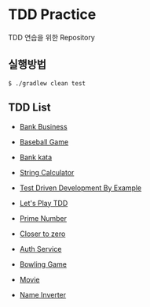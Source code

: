 # TDD Practice

TDD 연습을 위한 Repository

## 실행방법

```
$ ./gradlew clean test
```

## TDD List

- [Bank Business](bank-business/README.md)

- [Baseball Game](baseball-game/README.md)

- [Bank kata](bank-kata/README.md)

- [String Calculator](string-calculator/README.md)

- [Test Driven Development By Example](test-driven-development-by-example/README.md)

- [Let's Play TDD](lets-play-tdd/README.md)

- [Prime Number](prime-number/README.md)

- [Closer to zero](closer-to-zero/README.md)

- [Auth Service](authservice/README.md)

- [Bowling Game](bowling/README.md)

- [Movie](movie/README.md)

- [Name Inverter](name-inverter/README.md)
